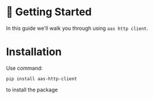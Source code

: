 # 🚀 Getting Started

In this guide we'll walk you through using `aas http client`.

# Installation

Use command:
```shell
pip install aas-http-client
```
to install the package
